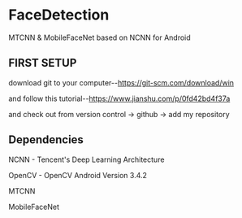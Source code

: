 # FaceDetection
MTCNN & MobileFaceNet based on NCNN for Android
## FIRST SETUP
download git to your computer--https://git-scm.com/download/win

and follow this tutorial--https://www.jianshu.com/p/0fd42bd4f37a

and check out from version control -> github -> add my repository

## Dependencies
NCNN - Tencent's Deep Learning Architecture

OpenCV - OpenCV Android Version 3.4.2

MTCNN

MobileFaceNet
